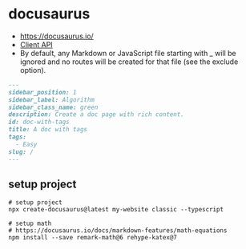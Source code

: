 # docusaurus

- https://docusaurus.io/
- [Client API](https://docusaurus.io/docs/docusaurus-core)
- By default, any Markdown or JavaScript file starting with _ will be ignored and no routes will be created for that file (see the exclude option).

```md
---
sidebar_position: 1
sidebar_label: Algorithm
sidebar_class_name: green
description: Create a doc page with rich content.
id: doc-with-tags
title: A doc with tags
tags: 
  - Easy
slug: /
---
```

## setup project

```shell
# setup project
npx create-docusaurus@latest my-website classic --typescript

# setup math
# https://docusaurus.io/docs/markdown-features/math-equations
npm install --save remark-math@6 rehype-katex@7
```
